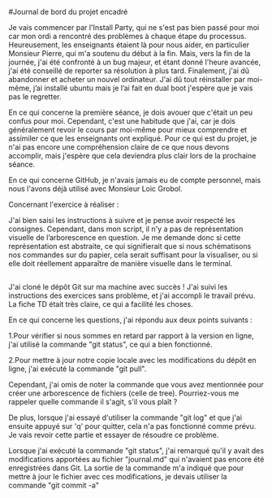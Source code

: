  #Journal de bord du projet encadré
 
Je vais commencer par l'Install Party, qui ne s'est pas bien passé pour moi car mon ordi a rencontré des problèmes à chaque étape du processus. Heureusement, les enseignants étaient là pour nous aider, en particulier Monsieur Pierre, qui m'a soutenu du début à la fin. Mais, vers la fin de la journée, j'ai été confronté à un bug majeur, et étant donné l'heure avancée, j'ai été conseillé de reporter sa résolution à plus tard. Finalement, j'ai dû abandonner et acheter un nouvel ordinateur. J'ai dû tout réinstaller par moi-même, j’ai installé ubuntu mais je l’ai fait en dual boot j'espère que je vais pas le regretter.

En ce qui concerne la première séance, je dois avouer que c'était un peu confus pour moi. Cependant, c'est une habitude que j'ai, car je dois généralement revoir le cours par moi-même pour mieux comprendre et assimiler ce que les enseignants ont expliqué. Pour ce qui est du projet, je n'ai pas encore une compréhension claire de ce que nous devons accomplir, mais j'espère que cela deviendra plus clair lors de la prochaine séance.

En ce qui concerne GitHub, je n'avais jamais eu de compte personnel, mais nous l'avons déjà utilisé avec Monsieur Loic Grobol.

Concernant l'exercice à réaliser :

J'ai bien saisi les instructions à suivre et je pense avoir respecté les consignes. Cependant, dans mon script, il n'y a pas de représentation visuelle de l’arborescence en question. Je me demande donc si cette représentation est abstraite, ce qui signifierait que si nous schématisons nos commandes sur du papier, cela serait suffisant pour la visualiser, ou si elle doit réellement apparaître de manière visuelle dans le terminal.

##
J'ai cloné le dépôt Git sur ma machine avec succès ! J'ai suivi les instructions des exercices sans problème, et j'ai accompli le travail prévu. La fiche TD était très claire, ce qui a facilité les choses.

En ce qui concerne les questions, j'ai répondu aux deux points suivants :

1.Pour vérifier si nous sommes en retard par rapport à la version en ligne, j'ai utilisé la commande "git status", ce qui a bien fonctionné.

2.Pour mettre à jour notre copie locale avec les modifications du dépôt en ligne, j'ai exécuté la commande "git pull".

Cependant, j'ai omis de noter la commande que vous avez mentionnée pour créer une arborescence de fichiers (celle de tree). Pourriez-vous me rappeler quelle commande il s'agit, s'il vous plaît ?

De plus, lorsque j'ai essayé d'utiliser la commande "git log" et que j'ai ensuite appuyé sur 'q' pour quitter, cela n'a pas fonctionné comme prévu. Je vais revoir cette partie et essayer de résoudre ce problème.

Lorsque j'ai exécuté la commande "git status", j'ai remarqué qu'il y avait des modifications apportées au fichier "journal.md" qui n'avaient pas encore été enregistrées dans Git. La sortie de la commande m'a indiqué que pour mettre à jour le fichier avec ces modifications, je devais utiliser la commande "git commit -a"


